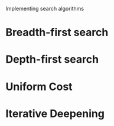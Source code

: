 Implementing search algorithms

# Breadth-first search
# Depth-first search
# Uniform Cost
# Iterative Deepening

